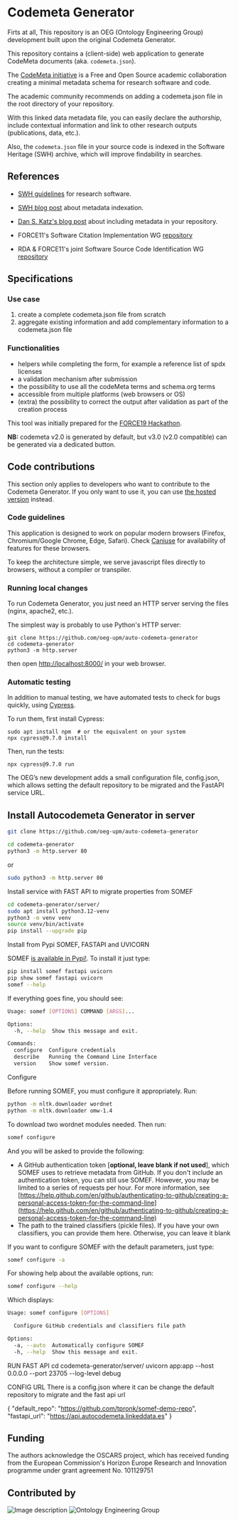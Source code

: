 # Codemeta Generator

Firts at all, This repository is an OEG (Ontology Engineering Group) development built upon the original Codemeta Generator.

This repository contains a (client-side) web application to generate
CodeMeta documents (aka. `codemeta.json`).

The [CodeMeta initiative](https://github.com/codemeta/codemeta) is a Free and Open Source academic collaboration
creating a minimal metadata schema for research software and code.

The academic community recommends on adding a codemeta.json file in
the root directory of your repository.

With this linked data metadata file, you can easily declare the authorship,
include contextual information and link to other research outputs (publications,
data, etc.).

Also, the `codemeta.json` file in your source code is indexed in the
Software Heritage (SWH) archive, which will improve findability in searches.

## References

- [SWH guidelines](https://www.softwareheritage.org/save-and-reference-research-software/) for research software.

- [SWH blog post](https://www.softwareheritage.org/2019/05/28/mining-software-metadata-for-80-m-projects-and-even-more/) about metadata indexation.
- [Dan S. Katz's blog post](https://danielskatzblog.wordpress.com/2017/09/25/software-heritage-and-repository-metadata-a-software-citation-solution/) about including
 metadata in your repository.
- FORCE11's Software Citation Implementation WG [repository](https://github.com/force11/force11-sciwg)
- RDA & FORCE11's joint Software Source Code Identification WG
   [repository](https://github.com/force11/force11-rda-scidwg)

## Specifications

### Use case

1. create a complete codemeta.json file from scratch
2. aggregate existing information and add complementary information to
   a codemeta.json file

### Functionalities

- helpers while completing the form, for example a reference list of spdx
  licenses
- a validation mechanism after submission
- the possibility to use all the codeMeta terms and schema.org terms
- accessible from multiple platforms (web browsers or OS)
- (extra) the possibility to correct the output after validation as part
  of the creation process

This tool was initially prepared for the [FORCE19 Hackathon](https://github.com/force11/force11-rda-scidwg/tree/master/hackathon/FORCE2019).

**NB:** codemeta v2.0 is generated by default, but v3.0 (v2.0 compatible) can be generated via a dedicated button.

## Code contributions

This section only applies to developers who want to contribute to the Codemeta Generator.
If you only want to use it, you can use
[the hosted version](https://codemeta.github.io/codemeta-generator/) instead.

### Code guidelines

This application is designed to work on popular modern browsers (Firefox,
Chromium/Google Chrome, Edge, Safari). Check [Caniuse](https://caniuse.com/)
for availability of features for these browsers.

To keep the architecture simple, we serve javascript files directly to
browsers, without a compiler or transpiler.

### Running local changes

To run Codemeta Generator, you just need an HTTP server serving the
files (nginx, apache2, etc.).

The simplest way is probably to use Python's HTTP server:

```shell
git clone https://github.com/oeg-upm/auto-codemeta-generator
cd codemeta-generator
python3 -m http.server
```

then open [http://localhost:8000/](http://localhost:8000/) in your web browser.

### Automatic testing

In addition to manual testing, we have automated tests to check for bugs
quickly, using [Cypress](https://www.cypress.io/).

To run them, first install Cypress:

```shell
sudo apt install npm  # or the equivalent on your system
npx cypress@9.7.0 install
```

Then, run the tests:

```shell
npx cypress@9.7.0 run
```

The OEG’s new development adds a small configuration file, config.json, which allows setting the default repository to be migrated and the FastAPI service URL.

## Install Autocodemeta Generator in server

```bash
git clone https://github.com/oeg-upm/auto-codemeta-generator

cd codemeta-generator
python3 -m http.server 80
```
or 
```bash
sudo python3 -m http.server 80
```
Install service with FAST API to migrate properties from SOMEF
```bash
cd codemeta-generator/server/
sudo apt install python3.12-venv
python3 -m venv venv
source venv/bin/activate
pip install --upgrade pip
```

Install from Pypi SOMEF, FASTAPI and UVICORN

SOMEF [is available in Pypi!](https://pypi.org/project/somef/). To install it just type:

```bash
pip install somef fastapi uvicorn
pip show somef fastapi uvicorn
somef --help
```

If everything goes fine, you should see:

```bash
Usage: somef [OPTIONS] COMMAND [ARGS]...

Options:
  -h, --help  Show this message and exit.

Commands:
  configure  Configure credentials
  describe   Running the Command Line Interface
  version    Show somef version.
```

Configure

Before running SOMEF, you must configure it appropriately. Run:

```bash
python -m nltk.downloader wordnet
python -m nltk.downloader omw-1.4
```
To download two wordnet modules needed. Then run:

```bash
somef configure
```

And you will be asked to provide the following: 

- A GitHub authentication token [**optional, leave blank if not used**], which SOMEF uses to retrieve metadata from GitHub. If you don't include an authentication token, you can still use SOMEF. However, you may be limited to a series of requests per hour. For more information, see [https://help.github.com/en/github/authenticating-to-github/creating-a-personal-access-token-for-the-command-line](https://help.github.com/en/github/authenticating-to-github/creating-a-personal-access-token-for-the-command-line) 
- The path to the trained classifiers (pickle files). If you have your own classifiers, you can provide them here. Otherwise, you can leave it blank

If you want to configure SOMEF with the default parameters, just type:

```bash
somef configure -a
```

For showing help about the available options, run:

```bash
somef configure --help
```
Which displays:

```bash
Usage: somef configure [OPTIONS]

  Configure GitHub credentials and classifiers file path

Options:
  -a, --auto  Automatically configure SOMEF
  -h, --help  Show this message and exit.
```

RUN FAST API
cd codemeta-generator/server/
uvicorn app:app --host 0.0.0.0 --port 23705 --log-level debug

CONFIG URL
There is a config.json where it can be change the default repository to migrate and the fast api url

{
    "default_repo": "https://github.com/tpronk/somef-demo-repo",
    "fastapi_url": "https://api.autocodemeta.linkeddata.es"
}

## Funding
The authors acknowledge the OSCARS project, which has received funding from the European Commission's Horizon Europe Research and Innovation programme under grant agreement No. 101129751

## Contributed by

![Image description](https://annex.softwareheritage.org/public/logo/software-heritage-logo-title-motto.svg)
![Ontology Engineering Group](../assets/logo.gif)

